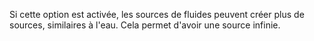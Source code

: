 Si cette option est activée, les sources de fluides peuvent créer plus de sources, similaires à l'eau. Cela permet d'avoir une source infinie.